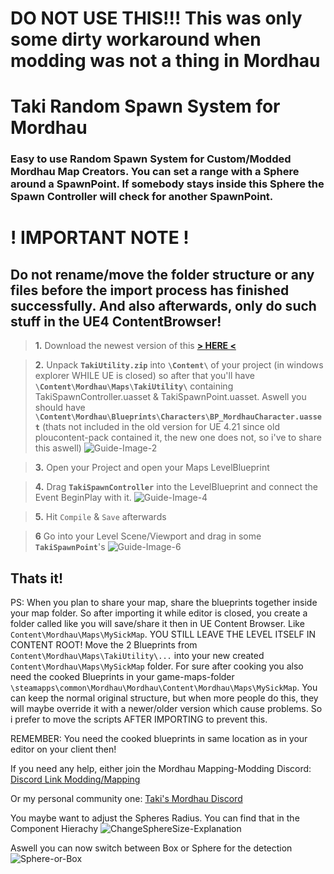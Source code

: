 # DO NOT USE THIS!!! This was only some dirty workaround when modding was not a thing in Mordhau


# Taki Random Spawn System for Mordhau
### Easy to use Random Spawn System for Custom/Modded Mordhau Map Creators. You can set a range with a Sphere around a SpawnPoint. If somebody stays inside this Sphere the Spawn Controller will check for another SpawnPoint.

# ! IMPORTANT NOTE !
## Do not rename/move the folder structure or any files before the import process has finished successfully. And also afterwards, only do such stuff in the UE4 ContentBrowser!




> **1.** Download the newest version of this [**\> HERE <**](https://github.com/WaGi-Coding/TakiRandomSpawnForMordhau/releases)


> **2.** Unpack **`TakiUtility.zip`** into **`\Content\`** of your project (in windows explorer WHILE UE is closed) so after that you'll have **`\Content\Mordhau\Maps\TakiUtility\`** containing TakiSpawnController.uasset & TakiSpawnPoint.uasset. Aswell you should have **`\Content\Mordhau\Blueprints\Characters\BP_MordhauCharacter.uasset`** (thats not included in the old version for UE 4.21 since old ploucontent-pack contained it, the new one does not, so i've to share this aswell)
![Guide-Image-2](https://i.imgur.com/9XqEbQ9.jpg)

> **3.** Open your Project and open your Maps LevelBlueprint

> **4.** Drag **`TakiSpawnController`** into the LevelBlueprint and connect the Event BeginPlay with it.
![Guide-Image-4](https://i.imgur.com/4zMmaBM.jpg)

> **5.** Hit `Compile` & `Save` afterwards

> **6** Go into your Level Scene/Viewport and drag in some **`TakiSpawnPoint`**'s
![Guide-Image-6](https://i.imgur.com/vOCSpNQ.jpg)

## Thats it!

PS: When you plan to share your map, share the blueprints together inside your map folder. So after importing it while editor is closed, you create a folder called like you will save/share it then in UE Content Browser. Like `Content\Mordhau\Maps\MySickMap`. YOU STILL LEAVE THE LEVEL ITSELF IN CONTENT ROOT! Move the 2 Blueprints from `Content\Mordhau\Maps\TakiUtility\...` into your new created `Content\Mordhau\Maps\MySickMap` folder. For sure after cooking you also need the cooked Blueprints in your game-maps-folder `\steamapps\common\Mordhau\Mordhau\Content\Mordhau\Maps\MySickMap`. You can keep the normal original structure, but when more people do this, they will maybe override it with a newer/older version which cause problems. So i prefer to move the scripts AFTER IMPORTING to prevent this.


REMEMBER: You need the cooked blueprints in same location as in your editor on your client then!

If you need any help, either join the Mordhau Mapping-Modding Discord: [Discord Link Modding/Mapping](https://discord.gg/ZAW3nvK)

Or my personal community one: [Taki's Mordhau Discord](https://Discord.io/Taki)

You maybe want to adjust the Spheres Radius.
You can find that in the Component Hierachy
![ChangeSphereSize-Explanation](https://i.imgur.com/N9shS0T.jpg)

Aswell you can now switch between Box or Sphere for the detection
![Sphere-or-Box](https://i.imgur.com/yu1xCrg.jpg)
